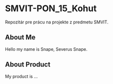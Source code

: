 # SMVIT-PON\_15\_Kohut



Repozitár pre prácu na projekte z predmetu SMVIT.



## About Me



Hello my name is Snape, Severus Snape.




## About Product

My product is ...

